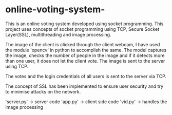 # online-voting-system-
This is an online voting system developed using socket programming.
This project uses concepts of socket programming using TCP, Secure Socket Layer(SSL), multithreading and image processing.

The image of the client is clicked through the client webcam, I have used the module 'opencv' in python to accomplish the same. The model captures the image, checks the number of people in the image and if it detects more than one user, it does not let the client vote. The image is sent to the server using TCP.

The votes and the login credentials of all users is sent to the server via TCP.

The concept of SSL has been implemented to ensure user security and try to minimise attacks on the network.

'server.py' -> server code
'app.py' -> client side code
'vid.py' -> handles the image processing 
